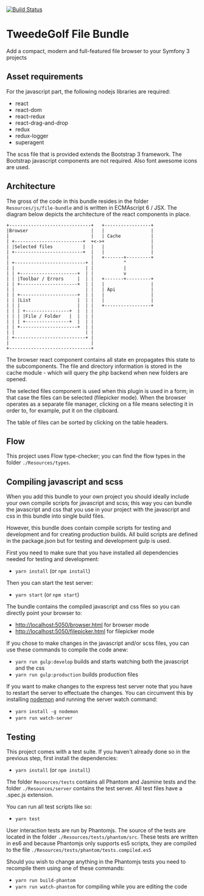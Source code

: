 [![Build Status](https://travis-ci.org/tweedegolf/file-bundle.svg?branch=redux)](https://travis-ci.org/tweedegolf/file-bundle)

# TweedeGolf File Bundle

Add a compact, modern and full-featured file browser to your Symfony 3 projects

## Asset requirements

For the javascript part, the following nodejs libraries are required:

- react
- react-dom
- react-redux
- react-drag-and-drop
- redux
- redux-logger
- superagent

The scss file that is provided extends the Bootstrap 3 framework. The Bootstrap javascript components are not required. Also font awesome icons are used.


## Architecture

The gross of the code in this bundle resides in the folder `Resources/js/file-bundle` and is written
in ECMAscript 6 / JSX. The diagram below depicts the architecture of the react components in place.

    +------------------------------+   +-----------------+
    |Browser                       |   |                 |
    |                              |   | Cache           |
    | +-------------------------+  +<->+                 |
    | |Selected files           |  |   |                 |
    | +-------------------------+  |   |                 |
    |                              |   +-------+---------+
    | +--------------------------+ |           ^
    | |                          | |           |
    | | +---------------------+  | |           v
    | | |Toolbar / Errors     |  | |   +-------+---------+
    | | +---------------------+  | |   |                 |
    | |                          | |   | Api             |
    | | +---------------------+  | |   |                 |
    | | |List                 |  | |   |                 |
    | | |                     |  | |   +-----------------+
    | | | +----------------+  |  | |
    | | | |File / Folder   |  |  | |
    | | | +----------------+  |  | |
    | | +---------------------+  | |
    | |                          | |
    | +--------------------------+ |
    |                              |
    +------------------------------+

The browser react component contains all state en propagates this state to the subcomponents. The file and directory information is stored in the cache module - which will query the php backend when new folders are opened.

The selected files component is used when this plugin is used in a form; in that case the files can be selected (filepicker mode). When the browser operates as a separate file manager, clicking on a file means selecting it in order to, for example, put it on the clipboard.

The table of files can be sorted by clicking on the table headers.


## Flow

This project uses Flow type-checker; you can find the flow types in the folder `./Resources/types`.



## Compiling javascript and scss

When you add this bundle to your own project you should ideally include your own compile scripts for javascript and scss; this way you can bundle the javascript and css that you use in your project with the javascript and css in this bundle into single build files.

However, this bundle does contain compile scripts for testing and development and for creating production builds. All build scripts are defined in the package.json but for testing and development gulp is used.

First you need to make sure that you have installed all dependencies needed for testing and development:

 - `yarn install` (or `npm install`)

Then you can start the test server:

 - `yarn start` (or `npm start`)


The bundle contains the compiled javascript and css files so you can directly point your browser to:

 - [http://localhost:5050/browser.html](http://localhost:5050/browser.html) for browser mode
 - [http://localhost:5050/filepicker.html](http://localhost:5050/filepicker.html) for filepicker mode

If you chose to make changes in the javascript and/or scss files, you can use these commands to compile the code anew:

 - `yarn run gulp:develop` builds and starts watching both the javascript and the css
 - `yarn run gulp:production` builds production files

If you want to make changes to the express test server note that you have to restart the server to effectuate the changes. You can circumvent this by installing [nodemon](https://nodemon.io) and running the server watch command:

 - `yarn install -g nodemon`
 - `yarn run watch-server`


## Testing

This project comes with a test suite. If you haven't already done so in the previous step, first install the dependencies:

 - `yarn install` (or `npm install`)

The folder `Resources/tests` contains all Phantom and Jasmine tests and the folder `./Resources/server` contains the test server. All test files have a .spec.js extension.

You can run all test scripts like so:

 - `yarn test`


User interaction tests are run by Phantomjs. The source of the tests are located in the folder `./Resources/tests/phantom/src`. These tests are written in es6 and because Phantomjs only supports es5 scripts, they are compiled to the file `./Resources/tests/phantom/tests.compiled.es5`

Should you wish to change anything in the Phantomjs tests you need to recompile them using one of these commands:

 - `yarn run build-phantom`
 - `yarn run watch-phantom` for compiling while you are editing the code
